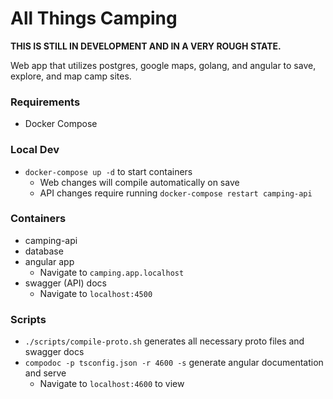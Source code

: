 # All Things Camping

**THIS IS STILL IN DEVELOPMENT AND IN A VERY ROUGH STATE.**

Web app that utilizes postgres, google maps, golang, and angular to save, explore, and map camp sites.

### Requirements
* Docker Compose

### Local Dev
* `docker-compose up -d` to start containers
    * Web changes will compile automatically on save
    * API changes require running `docker-compose restart camping-api`

### Containers
* camping-api
* database
* angular app
  * Navigate to `camping.app.localhost`
* swagger (API) docs
  * Navigate to `localhost:4500`

### Scripts
* `./scripts/compile-proto.sh` generates all necessary proto files and swagger docs
* `compodoc -p tsconfig.json -r 4600 -s` generate angular documentation and serve
  * Navigate to `localhost:4600` to view
